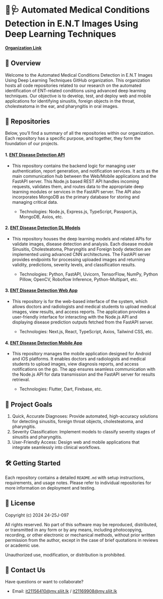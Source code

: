# 🏥🩺 Automated Medical Conditions Detection in E.N.T Images Using Deep Learning Techniques

#### [Organization Link](https://github.com/24-25J-097)

## 🌟 Overview

Welcome to the Automated Medical Conditions Detection in E.N.T Images Using Deep Learning Techniques GitHub organization. This organization hosts all code repositories related to our research on the automated identification of ENT-related conditions using advanced deep learning techniques. Our objective is to develop, test, and deploy web and mobile applications for identifying sinusitis, foreign objects in the throat, cholesteatoma in the ear, and pharyngitis in oral images.

## 📁 Repositories

Below, you’ll find a summary of all the repositories within our organization. Each repository has a specific purpose, and together, they form the foundation of our projects.

#### 1. [**ENT Disease Detection API**](https://github.com/24-25J-097/ent-disease-detection-api)

- This repository contains the backend logic for managing user authentication, report generation, and notification services. It acts as the main communication hub between the Web/Mobile applications and the FastAPI server. This Node.js based REST API handles incoming requests, validates them, and routes data to the appropriate deep learning modules or services in the FastAPI server. The API also incorporates MongoDB as the primary database for storing and managing critical data.

  - Technologies: Node.js, Express.js, TypeScript, Passport.js, MongoDB, Axios, etc.

#### 2. [**ENT Disease Detection DL Models**](https://github.com/24-25J-097/ent-disease-detection-dl-models)

- This repository houses the deep learning models and related APIs for validate images, disease detection and analysis. Each disease module Sinusitis, Cholesteatoma, Pharyngitis and Foreign body detection are implemented using advanced CNN architectures. The FastAPI server provides endpoints for processing uploaded images and returning validity, predictions, severity levels, and classification results.

  - Technologies: Python, FastAPI, Uvicorn, TensorFlow, NumPy, Python Pillow, OpenCV, Roboflow Inference, Python-Multipart, etc.

#### 3. [**ENT Disease Detection Web App**](https://github.com/24-25J-097/ent-disease-detection-webapp)

- This repository is for the web-based interface of the system, which allows doctors and radiologists and medical students to upload medical images, view results, and access reports. The application provides a user-friendly interface for interacting with the Node.js API and displaying disease prediction outputs fetched from the FastAPI server.

  - Technologies: Next.js, React, TypeScript, Axios, Tailwind CSS, etc.

#### 4. [**ENT Disease Detection Mobile App**](https://github.com/24-25J-097/ent-disease-detection-mobile-app)

- This repository manages the mobile application designed for Android and iOS platforms. It enables doctors and radiologists and medical students to upload images, view diagnosis reports, and access notifications on the go. The app ensures seamless communication with the Node.js API for data transmission and the FastAPI server for results retrieval.

  - Technologies: Flutter, Dart, Firebase, etc.

## 🚀 Project Goals

1. Quick, Accurate Diagnoses: Provide automated, high-accuracy solutions for detecting sinusitis, foreign throat objects, cholesteatoma, and pharyngitis.
2. Severity Classification: Implement models to classify severity stages of sinusitis and pharyngitis.
3. User-Friendly Access: Design web and mobile applications that integrate seamlessly into clinical workflows.

## 🛠️ Getting Started

Each repository contains a detailed `README.md` with setup instructions, requirements, and usage notes. Please refer to individual repositories for more information on deployment and testing.

## 📜 License

Copyright (c) 2024 24-25J-097

All rights reserved. No part of this software may be reproduced, distributed,
or transmitted in any form or by any means, including photocopying, recording,
or other electronic or mechanical methods, without prior written permission
from the author, except in the case of brief quotations in reviews or academic use.

Unauthorized use, modification, or distribution is prohibited.

## 🤝 Contact Us

Have questions or want to collaborate?

- Email: [it21156410@my.sliit.lk](mailto:it21156410@my.sliit.lk) / [it21169908@my.sliit.lk](mailto:it21169908@my.sliit.lk)
